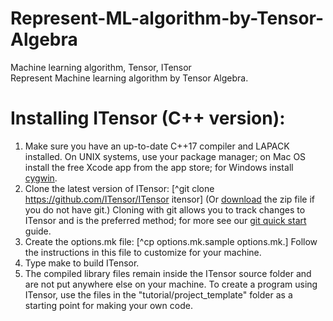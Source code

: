 # Represent-ML-algorithm-by-Tensor-Algebra
Machine learning algorithm, Tensor, ITensor   
Represent Machine learning algorithm by Tensor Algebra.
# Installing ITensor (C++ version):

1. Make sure you have an up-to-date C++17 compiler and LAPACK installed. On UNIX systems, use your package manager; on Mac OS install the free Xcode app from the app store; for Windows install [cygwin](https://www.cygwin.com/).
2. Clone the latest version of ITensor:
[^git clone https://github.com/ITensor/ITensor itensor]
(Or [download](https://github.com/ITensor/ITensor/archive/v3.zip) the zip file if you do not have git.)
Cloning with git allows you to track changes to ITensor and is the preferred method; for more see our [git quick start](http://itensor.org/docs.cgi?vers=cppv3&page=tutorials/git) guide.
3. Create the options.mk file: [^cp options.mk.sample options.mk.] Follow the instructions in this file to customize for your machine.
4. Type make to build ITensor.
5. The compiled library files remain inside the ITensor source folder and are not put anywhere else on your machine. To create a program using ITensor, use the files in the "tutorial/project_template" folder as a starting point for making your own code.
